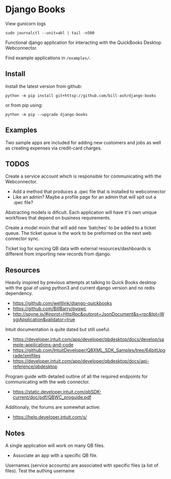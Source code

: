 # Django Books

View gunicorn logs 

```
sudo journalctl --unit=abl | tail -n500
```


Functional django application for interacting with the QuickBooks Desktop Webconnector.

Find example applications in `/examples/`.

## Install 

Install the latest version from github: 

```
python -m pip install git+httsp://github.com/bill-ash/django-books
```

or from pip using: 

```
python -m pip --upgrade django-books
```

## Examples 

Two sample apps are included for adding new customers and jobs as well as creating expenses via credit-card charges.


## TODOS

Create a service account which is responsible for communicating with the Webconnector. 
- Add a method that produces a .qwc file that is installed to webconnector
- Like an admin? Maybe a profile page for an admin that will spit out a .qwc file?

Abstracting models is dificult. Each application will have it's own unique workflows that depend 
on business requirements. 

Create a model mixin that will add new 'batches' to be added to a ticket queue. The ticket 
queue is the work to be preformed on the next web connector sync. 

Ticket log for syncing QB data with external resources/dashboards is different from importing new records 
from django. 

## Resources 

Heavily inspired by previous attempts at talking to Quick Books desktop with the goal of using 
python3 and current django version and no redis dependency. 

- https://github.com/weltlink/django-quickbooks 
- https://github.com/BillBarry/pyqwc
- http://spyne.io/#inprot=HttpRpc&outprot=JsonDocument&s=rpc&tpt=WsgiApplication&validator=true

Intuit documentation is quite dated but still useful. 

- https://developer.intuit.com/app/developer/qbdesktop/docs/develop/sample-applications-and-code
- https://github.com/IntuitDeveloper/QBXML_SDK_Samples/tree/64bitUpgrade/xmlfiles
- https://developer.intuit.com/app/developer/qbdesktop/docs/api-reference/qbdesktop

Program guide with detailed outline of all the required endpoints for communicating with the 
web connector. 

- https://static.developer.intuit.com/qbSDK-current/doc/pdf/QBWC_proguide.pdf


Additionaly, the forums are somewhat active: 

- https://help.developer.intuit.com/s/


## Notes 

A single application will work on many QB files. 

- Associate an app with a specific QB file. 


Usernames (service accounts) are associated with specific files (a list of files). Test the authing 
username 